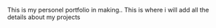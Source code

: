 This is my personel portfolio in making..
This is where i will add all the details about my projects
